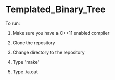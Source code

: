 # Templated_Binary_Tree
To run:

1) Make sure you have a C++11 enabled compiler

2) Clone the repository

3) Change directory to the repository

4) Type "make"

5) Type ./a.out
